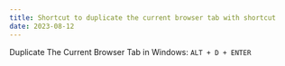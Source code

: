 ```yaml
---
title: Shortcut to duplicate the current browser tab with shortcut
date: 2023-08-12
---
```


Duplicate The Current Browser Tab in Windows: `ALT + D + ENTER`